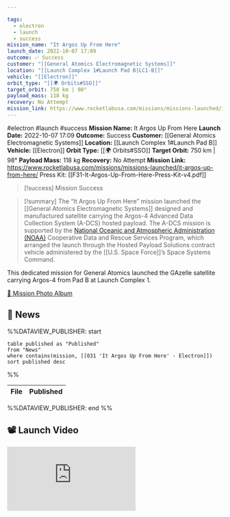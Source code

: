 ```yaml
---

tags:
  - electron
  - launch
  - success
mission_name: "It Argos Up From Here"
launch_date: 2022-10-07 17:09
outcome: ✅ Success
customer: "[[General Atomics Electromagnetic Systems]]"
location: "[[Launch Complex 1#Launch Pad B|LC1-B]]"
vehicle: "[[Electron]]"
orbit_type: "[[🌍 Orbits#SSO]]"
target_orbit: 750 km | 98°
payload_mass: 118 kg  
recovery: No Attempt
mission_link: https://www.rocketlabusa.com/missions/missions-launched/it-argos-up-from-here/
---
```


#electron #launch #success
**Mission Name:** It Argos Up From Here
**Launch Date:** 2022-10-07 17:09
**Outcome:** Success
**Customer:** [[General Atomics Electromagnetic Systems]]
**Location:** [[Launch Complex 1#Launch Pad B]]
**Vehicle:** [[Electron]]
**Orbit Type:** [[🌍 Orbits#SSO]]
**Target Orbit:** 750 km | 98°
**Payload Mass:** 118 kg
**Recovery:** No Attempt
**Mission Link:** https://www.rocketlabusa.com/missions/missions-launched/it-argos-up-from-here/
Press Kit: [[F31-It-Argos-Up-From-Here-Press-Kit-v4.pdf]]

>[!success] Mission Success

>[!summary]
The “It Argos Up From Here” mission launched the [[General Atomics Electromagnetic Systems]] designed and manufactured satellite carrying the Argos-4 Advanced Data Collection System (A-DCS) hosted payload. The A-DCS mission is supported by the [National Oceanic and Atmospheric Administration (NOAA)](https://www.noaa.gov/) Cooperative Data and Rescue Services Program, which arranged the launch through the Hosted Payload Solutions contract vehicle administered by the [[U.S. Space Force]]’s Space Systems Command.
>
This dedicated mission for General Atomics launched the GAzelle satellite carrying Argos-4 from Pad B at Launch Complex 1.
>
[📸 Mission Photo Album](https://www.flickr.com/photos/rocketlab/albums/72177720302455707/)


## 📰 News
%%DATAVIEW_PUBLISHER: start
```
table published as "Published"
from "News"
where contains(mission, [[031 'It Argos Up From Here' - Electron]])
sort published desc
```
%%

| File | Published |
| ---- | --------- |

%%DATAVIEW_PUBLISHER: end %%

## 📽️ Launch Video

<div class="responsive-video">
<iframe src="https://www.youtube.com/embed/TffmQR1K04M" title="Rocket Lab&#39;s Electron - It Argos Up From Here Mission" frameborder="0" allow="accelerometer; autoplay; clipboard-write; encrypted-media; gyroscope; picture-in-picture; web-share" referrerpolicy="strict-origin-when-cross-origin" allowfullscreen></iframe>     
</div>
